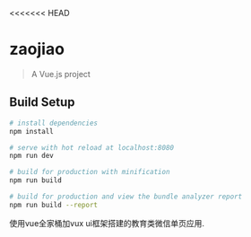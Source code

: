 <<<<<<< HEAD
# zaojiao

> A Vue.js project

## Build Setup

``` bash
# install dependencies
npm install

# serve with hot reload at localhost:8080
npm run dev

# build for production with minification
npm run build

# build for production and view the bundle analyzer report
npm run build --report
```
使用vue全家桶加vux ui框架搭建的教育类微信单页应用.

